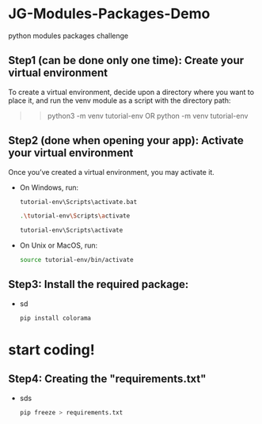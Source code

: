 # JG-Modules-Packages-Demo

python modules packages challenge

## Step1 (can be done only one time): Create your virtual environment

To create a virtual environment, decide upon a directory where you want to place it,
and run the venv module as a script with the directory path:

> > python3 -m venv tutorial-env
> > OR
> > python -m venv tutorial-env

## Step2 (done when opening your app): Activate your virtual environment

Once you’ve created a virtual environment, you may activate it.

- On Windows, run:

  ```sh
  tutorial-env\Scripts\activate.bat
  ```

  ```sh
  .\tutorial-env\Scripts\activate
  ```

  ```sh
  tutorial-env\Scripts\activate
  ```

- On Unix or MacOS, run:

  ```sh
  source tutorial-env/bin/activate
  ```

## Step3: Install the required package:

- sd
  ```sh
  pip install colorama
  ```

# start coding!

## Step4: Creating the "requirements.txt"

- sds
  ```sh
  pip freeze > requirements.txt
  ```
